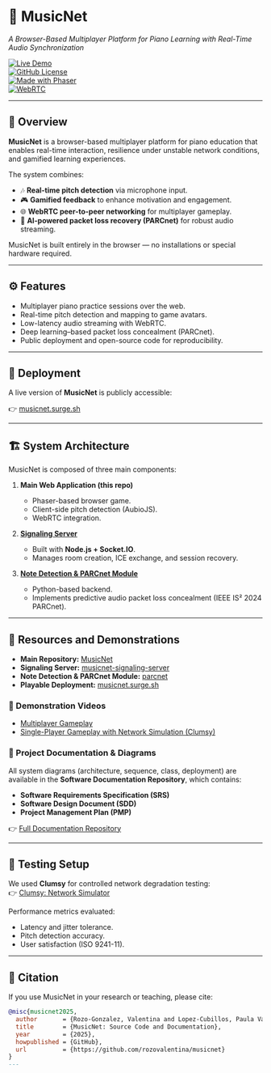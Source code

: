 # 🎹 MusicNet  
*A Browser-Based Multiplayer Platform for Piano Learning with Real-Time Audio Synchronization*  

[![Live Demo](https://img.shields.io/badge/demo-online-green)](https://musicnet.surge.sh/)  
[![GitHub License](https://img.shields.io/github/license/rozovalentina/musicnet)](LICENSE)  
[![Made with Phaser](https://img.shields.io/badge/game--engine-Phaser-blue)](https://phaser.io/)  
[![WebRTC](https://img.shields.io/badge/communication-WebRTC-orange)](https://webrtc.org/)  

---

## 📖 Overview  
**MusicNet** is a browser-based multiplayer platform for piano education that enables real-time interaction, resilience under unstable network conditions, and gamified learning experiences.  

The system combines:  
- 🎶 **Real-time pitch detection** via microphone input.  
- 🎮 **Gamified feedback** to enhance motivation and engagement.  
- 🌐 **WebRTC peer-to-peer networking** for multiplayer gameplay.  
- 🤖 **AI-powered packet loss recovery (PARCnet)** for robust audio streaming.  

MusicNet is built entirely in the browser — no installations or special hardware required.  

---

## ⚙️ Features  
- Multiplayer piano practice sessions over the web.  
- Real-time pitch detection and mapping to game avatars.  
- Low-latency audio streaming with WebRTC.  
- Deep learning–based packet loss concealment (PARCnet).  
- Public deployment and open-source code for reproducibility.  

---

## 🚀 Deployment  
A live version of **MusicNet** is publicly accessible:  

👉 [musicnet.surge.sh](https://musicnet.surge.sh/)  

---

## 🏗️ System Architecture  
MusicNet is composed of three main components:  

1. **Main Web Application (this repo)**  
   - Phaser-based browser game.  
   - Client-side pitch detection (AubioJS).  
   - WebRTC integration.  

2. **[Signaling Server](https://github.com/rozovalentina/musicnet-signaling-server)**  
   - Built with **Node.js + Socket.IO**.  
   - Manages room creation, ICE exchange, and session recovery.  

3. **[Note Detection & PARCnet Module](https://github.com/ValeLopezCubillos/parcnet)**  
   - Python-based backend.  
   - Implements predictive audio packet loss concealment (IEEE IS² 2024 PARCnet).  

---

## 📂 Resources and Demonstrations  

- **Main Repository:** [MusicNet](https://github.com/rozovalentina/musicnet)  
- **Signaling Server:** [musicnet-signaling-server](https://github.com/rozovalentina/musicnet-signaling-server)  
- **Note Detection & PARCnet Module:** [parcnet](https://github.com/ValeLopezCubillos/parcnet)  
- **Playable Deployment:** [musicnet.surge.sh](https://musicnet.surge.sh/)  

### 🎥 Demonstration Videos
- [Multiplayer Gameplay](https://drive.google.com/file/d/1RGbOKwp2NmQil50uk_ML2v9Gvr4ikjT1/view?usp=drive_link)  
- [Single-Player Gameplay with Network Simulation (Clumsy)](https://drive.google.com/file/d/1WrYYPnONUd3QI4ZIV0VGTL8qIjpCy8lo/view?usp=drive_link)  

### 📘 Project Documentation & Diagrams  
All system diagrams (architecture, sequence, class, deployment) are available in the **Software Documentation Repository**, which contains:  

- **Software Requirements Specification (SRS)**  
- **Software Design Document (SDD)**  
- **Project Management Plan (PMP)**  

👉 [Full Documentation Repository](https://github.com/rozovalentina/musicnet)  

---

## 🧪 Testing Setup  
We used **Clumsy** for controlled network degradation testing:  
👉 [Clumsy: Network Simulator](https://jagt.github.io/clumsy/)  

Performance metrics evaluated:  
- Latency and jitter tolerance.  
- Pitch detection accuracy.  
- User satisfaction (ISO 9241-11).  

---

## 📑 Citation  
If you use MusicNet in your research or teaching, please cite:  

```bibtex
@misc{musicnet2025,
  author       = {Rozo-Gonzalez, Valentina and Lopez-Cubillos, Paula Valentina},
  title        = {MusicNet: Source Code and Documentation},
  year         = {2025},
  howpublished = {GitHub},
  url          = {https://github.com/rozovalentina/musicnet}
}
---

